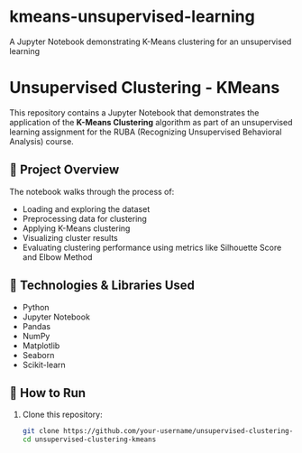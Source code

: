 # kmeans-unsupervised-learning
A Jupyter Notebook demonstrating K-Means clustering for an unsupervised learning

# Unsupervised Clustering - KMeans 

This repository contains a Jupyter Notebook that demonstrates the application of the **K-Means Clustering** algorithm as part of an unsupervised learning assignment for the RUBA (Recognizing Unsupervised Behavioral Analysis) course.

## 📌 Project Overview

The notebook walks through the process of:
- Loading and exploring the dataset
- Preprocessing data for clustering
- Applying K-Means clustering
- Visualizing cluster results
- Evaluating clustering performance using metrics like Silhouette Score and Elbow Method

## 🧪 Technologies & Libraries Used

- Python
- Jupyter Notebook
- Pandas
- NumPy
- Matplotlib
- Seaborn
- Scikit-learn

## 🚀 How to Run

1. Clone this repository:
   ```bash
   git clone https://github.com/your-username/unsupervised-clustering-kmeans.git
   cd unsupervised-clustering-kmeans

